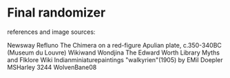 # Final randomizer 
references and image sources:

Newsway
Refluno
The Chimera on a red-figure Apulian plate, c.350-340BC (Museum du Louvre)
Wikiwand
Wondjina
The Edward Worth Library
Myths and Flklore Wiki
Indianminiaturepaintings
"walkyrien"(1905) by EMil Doepler
MSHarley 3244
WolvenBane08




